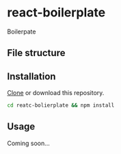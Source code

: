 # react-boilerplate
Boilerpate

## File structure


## Installation
[Clone](https://git-scm.com/docs/git-clone) or download this repository.
```bash
cd reatc-bolierplate && npm install
```

## Usage
Coming soon...
